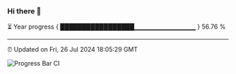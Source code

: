 ### Hi there 👋

⏳ Year progress { █████████████████▁▁▁▁▁▁▁▁▁▁▁▁▁ } 56.76 %

---

⏰ Updated on Fri, 26 Jul 2024 18:05:29 GMT

![Progress Bar CI](https://github.com/liununu/liununu/workflows/Progress%20Bar%20CI/badge.svg)
